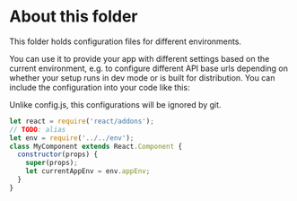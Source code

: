 # About this folder
This folder holds configuration files for different environments.

You can use it to provide your app with different settings based on the
current environment, e.g. to configure different API base urls depending on
whether your setup runs in dev mode or is built for distribution.
You can include the configuration into your code like this:

Unlike config.js, this configurations will be ignored by git.

```javascript
let react = require('react/addons');
// TODO: alias
let env = require('../../env');
class MyComponent extends React.Component {
  constructor(props) {
    super(props);
    let currentAppEnv = env.appEnv;
  }
}
```
